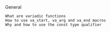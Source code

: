 General

    What are variadic functions
    How to use va_start, va_arg and va_end macros
    Why and how to use the const type qualifier
